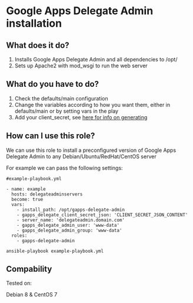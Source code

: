 # Google Apps Delegate Admin installation

## What does it do?

1. Installs Google Apps Delegate Admin and all dependencies to /opt/
2. Sets up Apache2 with mod_wsgi to run the web server

## What do you have to do?

1. Check the defaults/main configuration
2. Change the variables according to how you want them, either in defaults/main or by setting vars in the play
3. Add your client_secret, see [here for info on generating](https://developers.google.com/api-client-library/python/guide/aaa_oauth#acquiring--client-ids-and-secrets)

## How can I use this role?

We can use this role to install a preconfigured version of Google Apps Delegate Admin to any Debian/Ubuntu/RedHat/CentOS server

For example we can pass the following settings:

```
#example-playbook.yml

- name: example
  hosts: delegateadminservers
  become: true
  vars: 
    - install_path: /opt/gapps-delegate-admin
    - gapps_delegate_client_secret_json: 'CLIENT_SECRET_JSON_CONTENT'
    - server_name: 'delegateadmin.domain.com'
    - gapps_delegate_admin_user: 'www-data'
    - gapps_delegate_admin_group: 'www-data'
  roles:
    - gapps-delegate-admin
```

``` ansible-playbook example-playbook.yml ```

## Compability

Tested on:

Debian 8 & CentOS 7
